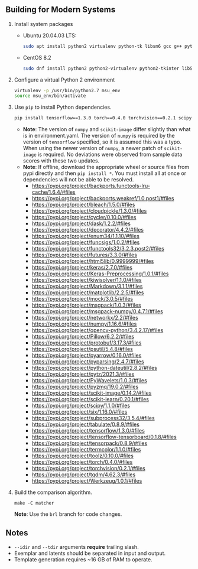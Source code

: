 Building for Modern Systems
---------------------------

 1. Install system packages

    * Ubuntu 20.04.03 LTS:
       ```sh
       sudo apt install python2 virtualenv python-tk libsm6 gcc g++ python2-dev libeigen3-dev libboost-filesystem-dev
       ```

    * CentOS 8.2
       ```sh
       sudo dnf install python2 python2-virtualenv python2-tkinter libSM python2-devel eigen3-devel gcc-g++
       ```

 2. Configure a virtual Python 2 environment
    ```sh
    virtualenv -p /usr/bin/python2.7 msu_env
    source msu_env/bin/activate
    ```

 3. Use `pip` to install Python dependencies.
    ```sh
    pip install tensorflow==1.3.0 torch==0.4.0 torchvision==0.2.1 scipy==1.1.0 scikit-learn==0.20.1 scikit-image==0.14.2 keras-preprocessing==1.0.1 opencv-python==3.4.2.17 tensorpack==0.8.9 psutil==5.4.8
    ```
    *  **Note**: The version of `numpy` and `scikit-image` differ slightly than what is in environment.yaml. The version of `numpy` is required by the version of `tensorflow` specified, so it is assumed this was a typo. When using the newer version of `numpy`, a newer patch of `scikit-image` is required. No deviations were observed from sample data scores with these two updates.
    *  **Note**: If offline, download the appropriate wheel or source files from pypi directly and then `pip install *`. You must install all at once or dependencies will not be able to be resolved.
       * https://pypi.org/project/backports.functools-lru-cache/1.6.4/#files
       * https://pypi.org/project/backports.weakref/1.0.post1/#files
       * https://pypi.org/project/bleach/1.5.0/#files
       * https://pypi.org/project/cloudpickle/1.3.0/#files
       * https://pypi.org/project/cycler/0.10.0/#files
       * https://pypi.org/project/dask/1.2.2/#files
       * https://pypi.org/project/decorator/4.4.2/#files
       * https://pypi.org/project/enum34/1.1.10/#files
       * https://pypi.org/project/funcsigs/1.0.2/#files
       * https://pypi.org/project/functools32/3.2.3.post2/#files
       * https://pypi.org/project/futures/3.3.0/#files
       * https://pypi.org/project/html5lib/0.9999999/#files
       * https://pypi.org/project/keras/2.7.0/#files
       * https://pypi.org/project/Keras-Preprocessing/1.0.1/#files
       * https://pypi.org/project/kiwisolver/1.1.0/#files
       * https://pypi.org/project/Markdown/3.1.1/#files
       * https://pypi.org/project/matplotlib/2.2.5/#files
       * https://pypi.org/project/mock/3.0.5/#files
       * https://pypi.org/project/msgpack/1.0.3/#files
       * https://pypi.org/project/msgpack-numpy/0.4.7.1/#files
       * https://pypi.org/project/networkx/2.2/#files
       * https://pypi.org/project/numpy/1.16.6/#files
       * https://pypi.org/project/opencv-python/3.4.2.17/#files
       * https://pypi.org/project/Pillow/6.2.2/#files
       * https://pypi.org/project/protobuf/3.17.3/#files
       * https://pypi.org/project/psutil/5.4.8/#files
       * https://pypi.org/project/pyarrow/0.16.0/#files
       * https://pypi.org/project/pyparsing/2.4.7/#files
       * https://pypi.org/project/python-dateutil/2.8.2/#files
       * https://pypi.org/project/pytz/2021.3/#files
       * https://pypi.org/project/PyWavelets/1.0.3/#files
       * https://pypi.org/project/pyzmq/19.0.2/#files
       * https://pypi.org/project/scikit-image/0.14.2/#files
       * https://pypi.org/project/scikit-learn/0.20.1/#files
       * https://pypi.org/project/scipy/1.1.0/#files
       * https://pypi.org/project/six/1.16.0/#files
       * https://pypi.org/project/subprocess32/3.5.4/#files
       * https://pypi.org/project/tabulate/0.8.9/#files
       * https://pypi.org/project/tensorflow/1.3.0/#files
       * https://pypi.org/project/tensorflow-tensorboard/0.1.8/#files
       * https://pypi.org/project/tensorpack/0.8.9/#files
       * https://pypi.org/project/termcolor/1.1.0/#files
       * https://pypi.org/project/toolz/0.10.0/#files
       * https://pypi.org/project/torch/0.4.0/#files
       * https://pypi.org/project/torchvision/0.2.1/#files
       * https://pypi.org/project/tqdm/4.62.3/#files
       * https://pypi.org/project/Werkzeug/1.0.1/#files

 4. Build the comparison algorithm.
    ```
    make -C matcher
    ```

    **Note**: Use the `brl` branch for code changes.

Notes
-----
 * `--idir` and `--tdir` arguments **require** trailing slash.
 * Exemplar and latents should be separated in input and output.
 * Template generation requires ~16 GB of RAM to operate.
